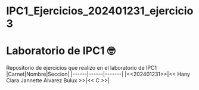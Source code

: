 # IPC1_Ejercicios_202401231_ejercicio3
# Laboratorio de IPC1 🤓
Repositorio de ejercicios que realizo en el laboratorio de IPC1
|Carnet|Nombre|Seccion|
|------|------|-------|
|<<202401231>>|<< Hany Clara Jannette Alvarez Bulux >>|<< C >>|
